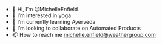 - 👋 Hi, I’m @MichelleEnfield
- 👀 I’m interested in yoga
- 🌱 I’m currently learning Ayerveda 
- 💞️ I’m looking to collaborate on Automated Products
- 📫 How to reach me michelle.enfield@weathergroup.com

<!---
MichelleEnfield/MichelleEnfield is a ✨ special ✨ repository because its `README.md` (this file) appears on your GitHub profile.
You can click the Preview link to take a look at your changes.
--->
